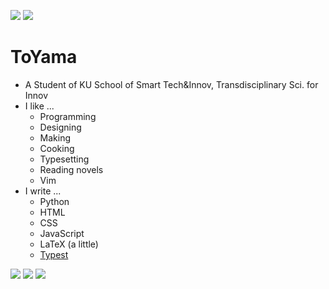 ![](https://komarev.com/ghpvc/?username=toyama170402&color=fd7512&style=flat&abbreviated=true)
![](https://img.shields.io/github/followers/toyama170402?label=follow&color=fd7512&logo=github&style=flat)

# ToYama

- A Student of KU School of Smart Tech&Innov, Transdisciplinary Sci. for Innov
- I like ...
  - Programming
  - Designing
  - Making
  - Cooking
  - Typesetting
  - Reading novels
  - Vim
- I write ...
  - Python
  - HTML
  - CSS
  - JavaScript
  - LaTeX (a little)
  - [Typest](https://typst.app)

![](http://github-profile-summary-cards.vercel.app/api/cards/stats?username=toyama170402&theme=gruvbox)
![](http://github-profile-summary-cards.vercel.app/api/cards/most-commit-language?username=toyama170402&theme=gruvbox)
![](http://github-profile-summary-cards.vercel.app/api/cards/profile-details?username=toyama170402&theme=gruvbox)
